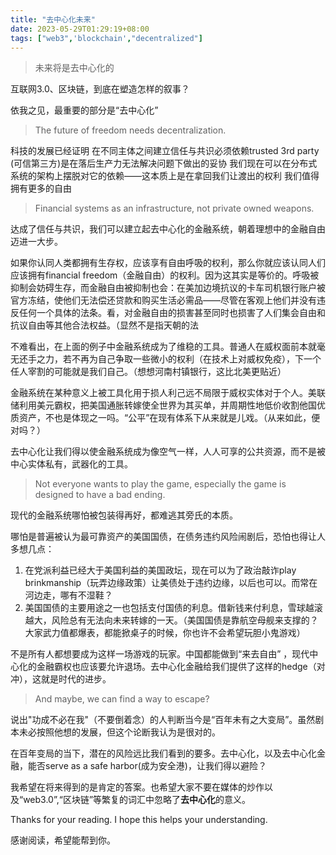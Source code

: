 ```yaml
---
title: "去中心化未来"
date: 2023-05-29T01:29:19+08:00
tags: ["web3",'blockchain',"decentralized"]
---
```


>未来将是去中心化的


互联网3.0、区块链，到底在塑造怎样的叙事？

依我之见，最重要的部分是“去中心化”

> The future of freedom needs decentralization.

科技的发展已经证明 在不同主体之间建立信任与共识必须依赖trusted 3rd party (可信第三方)是在落后生产力无法解决问题下做出的妥协 我们现在可以在分布式系统的架构上摆脱对它的依赖——这本质上是在拿回我们让渡出的权利 我们值得拥有更多的自由

> Financial systems as an infrastructure, not private owned weapons.

达成了信任与共识，我们可以建立起去中心化的金融系统，朝着理想中的金融自由迈进一大步。

如果你认同人类都拥有生存权，应该享有自由呼吸的权利，那么你就应该认同人们应该拥有financial freedom（金融自由）的权利。因为这其实是等价的。呼吸被抑制会妨碍生存，而金融自由被抑制也会：在美加边境抗议的卡车司机银行账户被官方冻结，使他们无法偿还贷款和购买生活必需品——尽管在客观上他们并没有违反任何一个具体的法条。看，对金融自由的损害甚至同时也损害了人们集会自由和抗议自由等其他合法权益。（显然不是指天朝的法

不难看出，在上面的例子中金融系统成为了维稳的工具。普通人在威权面前本就毫无还手之力，若不再为自己争取一些微小的权利（在技术上对威权免疫），下一个任人宰割的可能就是我们自己。（想想河南村镇银行，这比北美更贴近）

金融系统在某种意义上被工具化用于损人利己远不局限于威权实体对于个人。美联储利用美元霸权，把美国通胀转嫁使全世界为其买单，并周期性地低价收割他国优质资产，不也是体现之一吗。“公平”在现有体系下从来就是儿戏。（从来如此，便对吗？）

去中心化让我们得以使金融系统成为像空气一样，人人可享的公共资源，而不是被中心实体私有，武器化的工具。

> Not everyone wants to play the game, especially the game is designed to have a bad ending.

现代的金融系统哪怕被包装得再好，都难逃其旁氏的本质。

哪怕是普遍被认为最可靠资产的美国国债，在债务违约风险闹剧后，恐怕也得让人多想几点：
1. 在党派利益已经大于美国利益的美国政坛，现在可以为了政治敲诈play brinkmanship（玩弄边缘政策）让美债处于违约边缘，以后也可以。而常在河边走，哪有不湿鞋？
2. 美国国债的主要用途之一也包括支付国债的利息。借新钱来付利息，雪球越滚越大，风险总有无法向未来转嫁的一天。（美国国债是靠航空母舰来支撑的？大家武力值都爆表，都能掀桌子的时候，你也许不会希望玩胆小鬼游戏）

不是所有人都想要成为这样一场游戏的玩家。中国都能做到“来去自由” ，现代中心化的金融霸权也应该要允许退场。去中心化金融给我们提供了这样的hedge（对冲），这就是时代的进步。

> And maybe, we can find a way to escape?

说出"功成不必在我"（不要倒着念）的人判断当今是“百年未有之大变局”。虽然剧本未必按照他想的发展，但这个论断我认为是很对的。

在百年变局的当下，潜在的风险远比我们看到的要多。去中心化，以及去中心化金融，能否serve as a safe harbor(成为安全港)，让我们得以避险？

我希望在将来得到的是肯定的答案。也希望大家不要在媒体的炒作以及“web3.0”,“区块链”等繁复的词汇中忽略了**去中心化**的意义。

Thanks for your reading. I hope this helps your understanding.

感谢阅读，希望能帮到你。